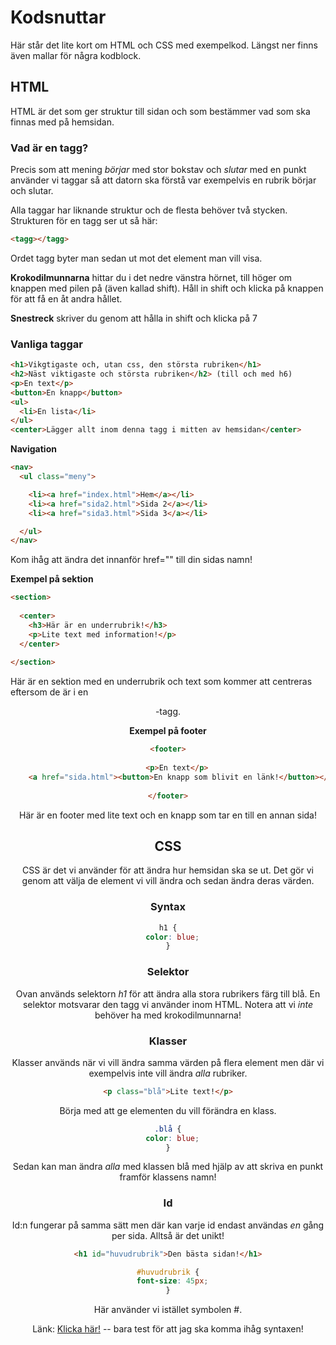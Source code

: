 Kodsnuttar
=

Här står det lite kort om HTML och CSS med exempelkod. Längst ner finns även mallar för några kodblock.

HTML
-
HTML är det som ger struktur till sidan och som bestämmer vad som ska finnas med på hemsidan.

### Vad är en tagg?
Precis som att mening *börjar* med stor bokstav och *slutar* med en punkt använder vi taggar så att datorn ska förstå var exempelvis en rubrik börjar och slutar.

Alla taggar har liknande struktur och de flesta behöver två stycken. Strukturen för en tagg ser ut så här:
```HTML
<tagg></tagg>
```

Ordet tagg byter man sedan ut mot det element man vill visa.

**Krokodilmunnarna** hittar du i det nedre vänstra hörnet, till höger om knappen med pilen på (även kallad shift). Håll in shift och klicka på knappen för att få en åt andra hållet.

**Snestreck** skriver du genom att hålla in shift och klicka på 7

### Vanliga taggar
```HTML
<h1>Vikgtigaste och, utan css, den största rubriken</h1>
<h2>Näst viktigaste och största rubriken</h2> (till och med h6)
<p>En text</p>
<button>En knapp</button>
<ul>
  <li>En lista</li>
</ul>
<center>Lägger allt inom denna tagg i mitten av hemsidan</center>
```

**Navigation**
```HTML
<nav>
  <ul class="meny">  

    <li><a href="index.html">Hem</a></li>
    <li><a href="sida2.html">Sida 2</a></li>
    <li><a href="sida3.html">Sida 3</a></li>

  </ul>
</nav>
```
Kom ihåg att ändra det innanför href="" till din sidas namn!

**Exempel på sektion**
```HTML
<section>   
  
  <center>
    <h3>Här är en underrubrik!</h3>
    <p>Lite text med information!</p>
  </center>
      
</section>
```
Här är en sektion med en underrubrik och text som kommer att centreras eftersom de är i en <center>-tagg.

**Exempel på footer**
``` HTML
<footer>
        
    <p>En text</p>
    <a href="sida.html"><button>En knapp som blivit en länk!</button></a> 
        
</footer>
```
Här är en footer med lite text och en knapp som tar en till en annan sida!
  
CSS
-
CSS är det vi använder för att ändra hur hemsidan ska se ut. Det gör vi genom att välja de element vi vill ändra och sedan ändra deras värden.

### Syntax
```CSS
h1 {
  color: blue;
}
```

### Selektor
Ovan används selektorn *h1* för att ändra alla stora rubrikers färg till blå. En selektor motsvarar den tagg vi använder inom HTML. Notera att vi *inte* behöver ha med krokodilmunnarna!

### Klasser
Klasser används när vi vill ändra samma värden på flera element men där vi exempelvis inte vill ändra *alla* rubriker. 
```HTML
<p class="blå">Lite text!</p>
```
Börja med att ge elementen du vill förändra en klass.
```CSS
.blå {
  color: blue;
}
```
Sedan kan man ändra *alla* med klassen blå med hjälp av att skriva en punkt framför klassens namn!

### Id
Id:n fungerar på samma sätt men där kan varje id endast användas *en* gång per sida. Alltså är det unikt!

```HTML
<h1 id="huvudrubrik">Den bästa sidan!</h1>
```
```CSS
#huvudrubrik {
  font-size: 45px;
}
```

Här använder vi istället symbolen #.


Länk: [Klicka här!](https://www.youtube.com/watch?v=dQw4w9WgXcQ) -- bara test för att jag ska komma ihåg syntaxen!